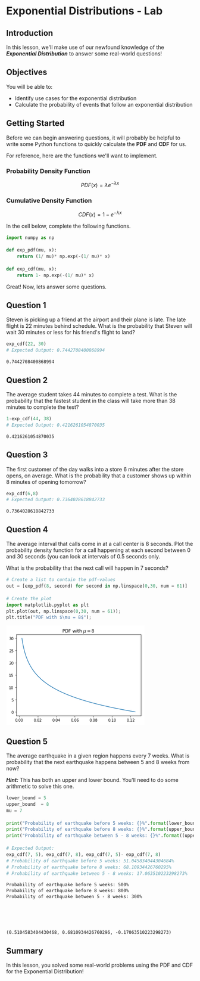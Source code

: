 
# Exponential Distributions - Lab

## Introduction

In this lesson, we'll make use of our newfound knowledge of the **_Exponential Distribution_** to answer some real-world questions!

## Objectives

You will be able to:

* Identify use cases for the exponential distribution
* Calculate the probability of events that follow an exponential distribution


## Getting Started

Before we can begin answering questions, it will probably be helpful to write some Python functions to quickly calculate the **PDF** and **CDF** for us.  

For reference, here are the functions we'll want to implement.

### Probability Density Function

$$PDF(x) = \lambda e^{- \lambda x}$$

###   Cumulative Density Function

$$CDF(x) = 1 - e^{- \lambda x}$$

In the cell below, complete the following functions.


```python
import numpy as np

def exp_pdf(mu, x):
    return (1/ mu)* np.exp(-(1/ mu)* x)
    
def exp_cdf(mu, x):
    return 1- np.exp(-(1/ mu)* x)
```

Great! Now, lets answer some questions.

## Question 1 

Steven is picking up a friend at the airport and their plane is late. The late flight is 22 minutes behind schedule.  What is the probability that Steven will wait 30 minutes or less for his friend's flight to land?


```python
exp_cdf(22, 30)
# Expected Output: 0.7442708400868994
```




    0.7442708400868994



## Question 2

The average student takes 44 minutes to complete a test.  What is the probability that the fastest student in the class will take more than 38 minutes to complete the test?


```python
1-exp_cdf(44, 38)
# Expected Output: 0.4216261054870035
```




    0.4216261054870035



## Question 3

The first customer of the day walks into a store 6 minutes after the store opens, on average.  What is the probability that a customer shows up within 8 minutes of opening tomorrow?


```python
exp_cdf(6,8)
# Expected Output: 0.7364028618842733
```




    0.7364028618842733



## Question 4

The average interval that calls come in at a call center is 8 seconds. Plot the probability density function for a call happening at each second between 0 and 30 seconds (you can look at intervals of 0.5 seconds only.


What is the probability that the next call will happen in 7 seconds?


```python
# Create a list to contain the pdf-values
out = [exp_pdf(8, second) for second in np.linspace(0,30, num = 61)]
    
# Create the plot
import matplotlib.pyplot as plt
plt.plot(out, np.linspace(0,30, num = 61));
plt.title("PDF with $\mu = 8$");

```


![png](index_files/index_9_0.png)


## Question 5

The average earthquake in a given region happens every 7 weeks.  What is probability that the next earthquake happens between 5 and 8 weeks from now?

**_Hint:_** This has both an upper and lower bound.  You'll need to do some arithmetic to solve this one. 


```python
lower_bound = 5
upper_bound  = 8
mu = 7 

print("Probability of earthquake before 5 weeks: {}%".format(lower_bound * 100))
print("Probability of earthquake before 8 weeks: {}%".format(upper_bound * 100))
print("Probability of earthquake between 5 - 8 weeks: {}%".format((upper_bound - lower_bound) * 100))

# Expected Output: 
exp_cdf(7, 5), exp_cdf(7, 8), exp_cdf(7, 5)- exp_cdf(7, 8)
# Probability of earthquake before 5 weeks: 51.045834044304684%
# Probability of earthquake before 8 weeks: 68.10934426760295%
# Probability of earthquake between 5 - 8 weeks: 17.063510223298273%
```

    Probability of earthquake before 5 weeks: 500%
    Probability of earthquake before 8 weeks: 800%
    Probability of earthquake between 5 - 8 weeks: 300%
    




    (0.5104583404430468, 0.6810934426760296, -0.17063510223298273)



## Summary

In this lesson, you solved some real-world problems using the PDF and CDF for the Exponential Distribution!
